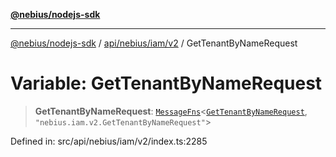 [**@nebius/nodejs-sdk**](../../../../../README.md)

***

[@nebius/nodejs-sdk](../../../../../README.md) / [api/nebius/iam/v2](../README.md) / GetTenantByNameRequest

# Variable: GetTenantByNameRequest

> **GetTenantByNameRequest**: [`MessageFns`](../../../../../runtime/protos/core/interfaces/MessageFns.md)\<[`GetTenantByNameRequest`](../interfaces/GetTenantByNameRequest.md), `"nebius.iam.v2.GetTenantByNameRequest"`\>

Defined in: src/api/nebius/iam/v2/index.ts:2285
